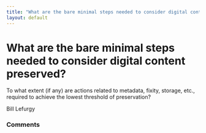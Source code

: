 ```yaml
---
title: "What are the bare minimal steps needed to consider digital content preserved?"
layout: default
---
```

What are the bare minimal steps needed to consider digital content preserved?
=====================
To what extent (if any) are actions related to metadata, fixity,
storage, etc., required to achieve the lowest threshold of preservation?

Bill Lefurgy

### Comments ###


